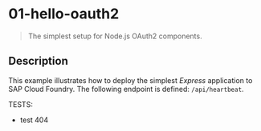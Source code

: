 # 01-hello-oauth2
> The simplest setup for Node.js OAuth2 components.

## Description

This example illustrates how to deploy the simplest *Express* application to SAP Cloud Foundry.
The following endpoint is defined: `/api/heartbeat`.


TESTS:
+ test 404